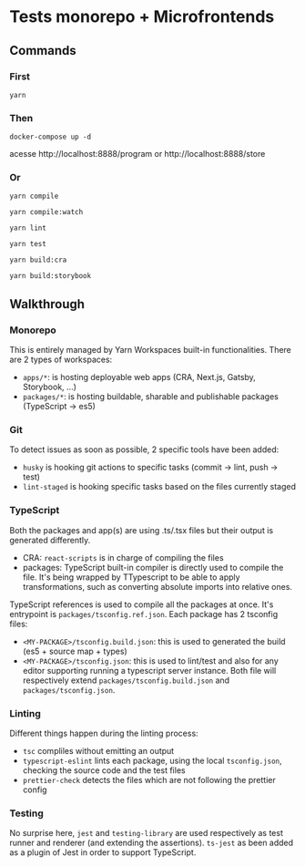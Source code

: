 # Tests monorepo + Microfrontends

## Commands

### First

```
yarn
```

### Then

```
docker-compose up -d
```

acesse http://localhost:8888/program or http://localhost:8888/store

### Or

```
yarn compile
```

```
yarn compile:watch
```

```
yarn lint
```

```
yarn test
```

```
yarn build:cra
```

```
yarn build:storybook
```

## Walkthrough

### Monorepo

This is entirely managed by Yarn Workspaces built-in functionalities.
There are 2 types of workspaces:

- `apps/*`: is hosting deployable web apps (CRA, Next.js, Gatsby, Storybook, ...)
- `packages/*`: is hosting buildable, sharable and publishable packages (TypeScript -> es5)

### Git

To detect issues as soon as possible, 2 specific tools have been added:

- `husky` is hooking git actions to specific tasks (commit -> lint, push -> test)
- `lint-staged` is hooking specific tasks based on the files currently staged

### TypeScript

Both the packages and app(s) are using .ts/.tsx files but their output is generated differently.

- CRA: `react-scripts` is in charge of compiling the files
- packages: TypeScript built-in compiler is directly used to compile the file. It's being wrapped by TTypescript to be able to apply transformations, such as converting absolute imports into relative ones.

TypeScript references is used to compile all the packages at once. It's entrypoint is `packages/tsconfig.ref.json`.
Each package has 2 tsconfig files:

- `<MY-PACKAGE>/tsconfig.build.json`: this is used to generated the build (es5 + source map + types)
- `<MY-PACKAGE>/tsconfig.json`: this is used to lint/test and also for any editor supporting running a typescript server instance.
  Both file will respectively extend `packages/tsconfig.build.json` and `packages/tsconfig.json`.

### Linting

Different things happen during the linting process:

- `tsc` compliles without emitting an output
- `typescript-eslint` lints each package, using the local `tsconfig.json`, checking the source code and the test files
- `prettier-check` detects the files which are not following the prettier config

### Testing

No surprise here, `jest` and `testing-library` are used respectively as test runner and renderer (and extending the assertions).
`ts-jest` as been added as a plugin of Jest in order to support TypeScript.
